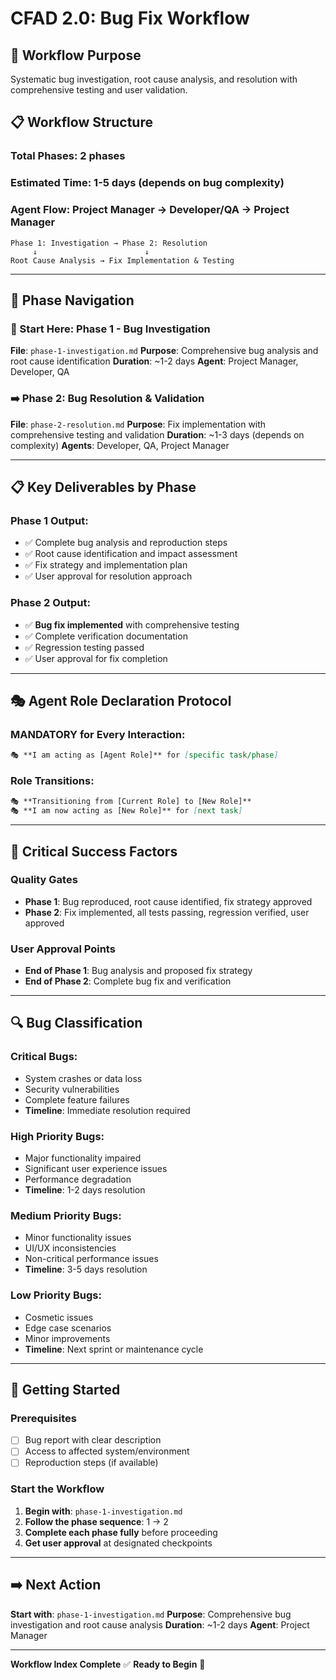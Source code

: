 # CFAD 2.0: Bug Fix Workflow

## 🎯 Workflow Purpose
Systematic bug investigation, root cause analysis, and resolution with comprehensive testing and user validation.

## 📋 Workflow Structure

### **Total Phases**: 2 phases
### **Estimated Time**: 1-5 days (depends on bug complexity)
### **Agent Flow**: Project Manager → Developer/QA → Project Manager

```
Phase 1: Investigation → Phase 2: Resolution
     ↓                        ↓
Root Cause Analysis → Fix Implementation & Testing
```

---

## 🔄 **Phase Navigation**

### **📍 Start Here**: Phase 1 - Bug Investigation
**File**: `phase-1-investigation.md`
**Purpose**: Comprehensive bug analysis and root cause identification
**Duration**: ~1-2 days
**Agent**: Project Manager, Developer, QA

### **➡️ Phase 2**: Bug Resolution & Validation
**File**: `phase-2-resolution.md`
**Purpose**: Fix implementation with comprehensive testing and validation
**Duration**: ~1-3 days (depends on complexity)
**Agents**: Developer, QA, Project Manager

---

## 📋 **Key Deliverables by Phase**

### **Phase 1 Output**:
- ✅ Complete bug analysis and reproduction steps
- ✅ Root cause identification and impact assessment
- ✅ Fix strategy and implementation plan
- ✅ User approval for resolution approach

### **Phase 2 Output**:
- ✅ **Bug fix implemented** with comprehensive testing
- ✅ Complete verification documentation
- ✅ Regression testing passed
- ✅ User approval for fix completion

---

## 🎭 **Agent Role Declaration Protocol**

### **MANDATORY for Every Interaction**:
```markdown
🎭 **I am acting as [Agent Role]** for [specific task/phase]
```

### **Role Transitions**:
```markdown
🎭 **Transitioning from [Current Role] to [New Role]**
🎭 **I am now acting as [New Role]** for [next task]
```

---

## 🚨 **Critical Success Factors**

### **Quality Gates**
- **Phase 1**: Bug reproduced, root cause identified, fix strategy approved
- **Phase 2**: Fix implemented, all tests passing, regression verified, user approved

### **User Approval Points**
- **End of Phase 1**: Bug analysis and proposed fix strategy
- **End of Phase 2**: Complete bug fix and verification

---

## 🔍 **Bug Classification**

### **Critical Bugs**:
- System crashes or data loss
- Security vulnerabilities
- Complete feature failures
- **Timeline**: Immediate resolution required

### **High Priority Bugs**:
- Major functionality impaired
- Significant user experience issues
- Performance degradation
- **Timeline**: 1-2 days resolution

### **Medium Priority Bugs**:
- Minor functionality issues
- UI/UX inconsistencies
- Non-critical performance issues
- **Timeline**: 3-5 days resolution

### **Low Priority Bugs**:
- Cosmetic issues
- Edge case scenarios
- Minor improvements
- **Timeline**: Next sprint or maintenance cycle

---

## 🚀 **Getting Started**

### **Prerequisites**
- [ ] Bug report with clear description
- [ ] Access to affected system/environment
- [ ] Reproduction steps (if available)

### **Start the Workflow**
1. **Begin with**: `phase-1-investigation.md`
2. **Follow the phase sequence**: 1 → 2
3. **Complete each phase fully** before proceeding
4. **Get user approval** at designated checkpoints

---

## ➡️ **Next Action**

**Start with**: `phase-1-investigation.md`
**Purpose**: Comprehensive bug investigation and root cause analysis
**Duration**: ~1-2 days
**Agent**: Project Manager

---

**Workflow Index Complete** ✅
**Ready to Begin** 🚀
